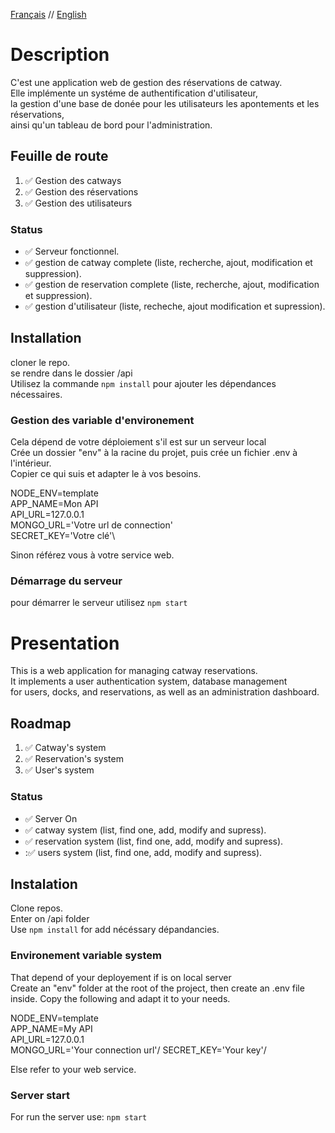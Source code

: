 [Français](#Description) // [English](#Presentation)


# Description
C'est une application web de gestion des réservations de catway.\
Elle implémente un systéme de authentification d'utilisateur,\
la gestion d'une base de donée pour les utilisateurs les apontements et les réservations,\
ainsi qu'un tableau de bord pour l'administration.

## Feuille de route
1. :white_check_mark: Gestion des catways
2. :white_check_mark: Gestion des réservations
3. :white_check_mark: Gestion des utilisateurs

### Status
- :white_check_mark: Serveur fonctionnel.
- :white_check_mark: gestion de catway complete (liste, recherche, ajout, modification et suppression).
- :white_check_mark: gestion de reservation complete (liste, recherche, ajout, modification et suppression).
- :white_check_mark: gestion d'utilisateur (liste, recheche, ajout modification et supression).

## Installation
cloner le repo.\
se rendre dans le dossier /api\
Utilisez la commande `npm install` pour ajouter les dépendances nécessaires.

### Gestion des variable d'environement
Cela dépend de votre déploiement s'il est sur un serveur local\
Crée un dossier "env" à la racine du projet, puis crée un fichier .env à l'intérieur.\
Copier ce qui suis et adapter le à vos besoins.

NODE_ENV=template\
APP_NAME=Mon API\
API_URL=127.0.0.1\
MONGO_URL='Votre url de connection'\
SECRET_KEY='Votre clé'\

Sinon référez vous à votre service web.

### Démarrage du serveur
pour démarrer le serveur utilisez
`npm start`

# Presentation
This is a web application for managing catway reservations.\
It implements a user authentication system, database management\
for users, docks, and reservations, as well as an administration dashboard.

## Roadmap
1. :white_check_mark: Catway's system
2. :white_check_mark: Reservation's system
3. :white_check_mark: User's system

### Status
- :white_check_mark: Server On
- :white_check_mark: catway system (list, find one, add, modify and supress).
- :white_check_mark: reservation system (list, find one, add, modify and supress). 
- ::white_check_mark: users system (list, find one, add, modify and supress).

## Instalation
Clone repos.\
Enter on /api folder\
Use `npm install` for add nécéssary dépandancies.

### Environement variable system
That depend of your deployement if is on local server\
Create an "env" folder at the root of the project, then create an .env file inside.
Copy the following and adapt it to your needs.

NODE_ENV=template\
APP_NAME=My API\
API_URL=127.0.0.1\
MONGO_URL='Your connection url'/
SECRET_KEY='Your key'/

Else refer to your web service.

### Server start
For run the server use: `npm start`
